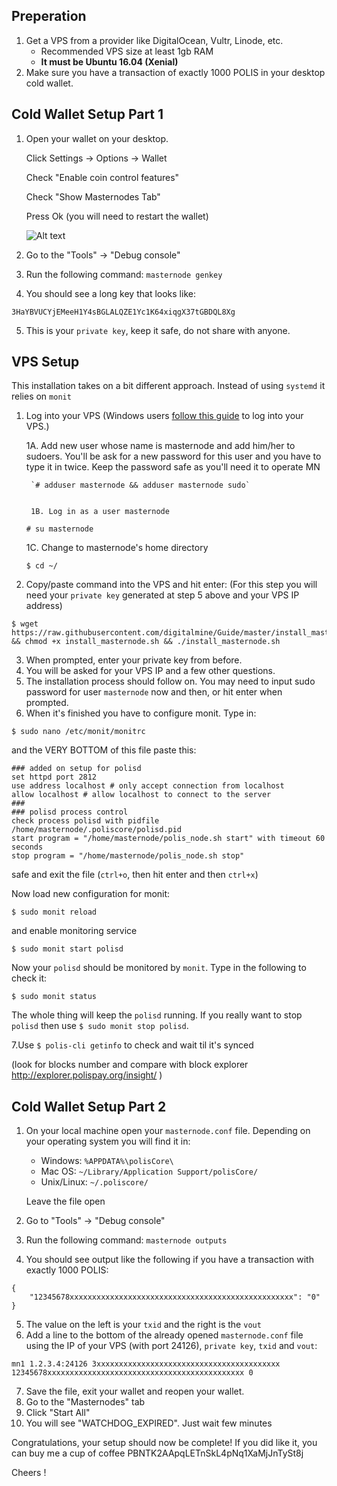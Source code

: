 ## Preperation

1. Get a VPS from a provider like DigitalOcean, Vultr, Linode, etc. 
   - Recommended VPS size at least 1gb RAM 
   - **It must be Ubuntu 16.04 (Xenial)**
2. Make sure you have a transaction of exactly 1000 POLIS in your desktop cold wallet.

## Cold Wallet Setup Part 1

1. Open your wallet on your desktop.

   Click Settings -> Options -> Wallet
   
   Check "Enable coin control features"
   
   Check "Show Masternodes Tab"
   
   Press Ok (you will need to restart the wallet)
   
   ![Alt text](https://github.com/digitalmine/Guide/blob/master/poliswalletsettings.png "Wallet Settings")

   
   
   
2. Go to the "Tools" -> "Debug console"
3. Run the following command: `masternode genkey`
4. You should see a long key that looks like:
```
3HaYBVUCYjEMeeH1Y4sBGLALQZE1Yc1K64xiqgX37tGBDQL8Xg
```
5. This is your `private key`, keep it safe, do not share with anyone.




## VPS Setup

This installation takes on a bit different approach. Instead of using `systemd` it relies on `monit`

1. Log into your VPS (Windows users [follow this guide](https://www.digitalocean.com/community/tutorials/how-to-log-into-your-droplet-with-putty-for-windows-users) to log into your VPS.)

    1A. Add new user whose name is masternode and add him/her to sudoers. You'll be ask for a new password for this user and
        you have to type it in twice. Keep the password safe as you'll need it to operate MN 
        
        `# adduser masternode && adduser masternode sudo`
        
        
        1B. Log in as a user masternode
     
     `# su masternode`
     
     1C. Change to masternode's home directory
     
     `$ cd ~/`
     
2. Copy/paste command into the VPS and hit enter: (For this step you will need your `private key` 
   generated at step 5 above and your VPS IP address)
```
$ wget https://raw.githubusercontent.com/digitalmine/Guide/master/install_masternode.sh && chmod +x install_masternode.sh && ./install_masternode.sh
```
3. When prompted, enter your private key from before.
4. You will be asked for your VPS IP and a few other questions.
5. The installation process should follow on. You may need to input sudo password for user `masternode`
   now and then, or hit enter when prompted.
6. When it's finished you have to configure monit. Type in:

`$ sudo nano /etc/monit/monitrc`

and the VERY BOTTOM of this file paste this:

```
### added on setup for polisd
set httpd port 2812
use address localhost # only accept connection from localhost 
allow localhost # allow localhost to connect to the server
###
### polisd process control
check process polisd with pidfile /home/masternode/.poliscore/polisd.pid
start program = "/home/masternode/polis_node.sh start" with timeout 60 seconds
stop program = "/home/masternode/polis_node.sh stop"
```

safe and exit the file (`ctrl+o`, then hit enter and then `ctrl+x`)

Now load new configuration for monit:

`$ sudo monit reload`

and enable monitoring service

`$ sudo monit start polisd`

Now your `polisd` should be monitored by `monit`. Type in the following to check it:

`$ sudo monit status`

The whole thing will keep the `polisd` running. If you really want to stop `polisd` then use `$ sudo monit stop polisd`.

7.Use `$ polis-cli getinfo` to check and wait til it's synced

  (look for blocks number and compare with block explorer http://explorer.polispay.org/insight/ )


## Cold Wallet Setup Part 2 

1. On your local machine open your `masternode.conf` file.
   Depending on your operating system you will find it in:
   * Windows: `%APPDATA%\polisCore\`
   * Mac OS: `~/Library/Application Support/polisCore/`
   * Unix/Linux: `~/.poliscore/`
   
   Leave the file open
2. Go to "Tools" -> "Debug console"
3. Run the following command: `masternode outputs`
4. You should see output like the following if you have a transaction with exactly 1000 POLIS:
```
{
    "12345678xxxxxxxxxxxxxxxxxxxxxxxxxxxxxxxxxxxxxxxxxxxxxxxxxx": "0"
}
```
5. The value on the left is your `txid` and the right is the `vout`
6. Add a line to the bottom of the already opened `masternode.conf` file using the IP of your
VPS (with port 24126), `private key`, `txid` and `vout`:
```
mn1 1.2.3.4:24126 3xxxxxxxxxxxxxxxxxxxxxxxxxxxxxxxxxxxxxxxxx 12345678xxxxxxxxxxxxxxxxxxxxxxxxxxxxxxxxxxxxxxxxxxxx 0 
```
7. Save the file, exit your wallet and reopen your wallet.
8. Go to the "Masternodes" tab
9. Click "Start All"
10. You will see "WATCHDOG_EXPIRED". Just wait few minutes

Congratulations, your setup should now be complete! If you did like it, you can buy me
a cup of coffee PBNTK2AApqLETnSkL4pNq1XaMjJnTySt8j

Cheers !
